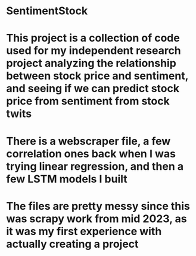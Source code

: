 # SentimentStock
# This project is a collection of code used for my independent research project analyzing the relationship between stock price and sentiment, and seeing if we can predict stock price from sentiment from stock twits
# There is a webscraper file, a few correlation ones back when I was trying linear regression, and then a few LSTM models I built
# The files are pretty messy since this was scrapy work from mid 2023, as it was my first experience with actually creating a project
